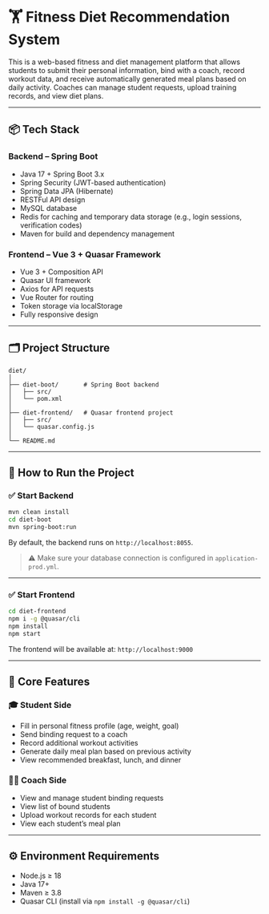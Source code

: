 # 🏋️ Fitness Diet Recommendation System

This is a web-based fitness and diet management platform that allows students to submit their personal information, bind with a coach, record workout data, and receive automatically generated meal plans based on daily activity. Coaches can manage student requests, upload training records, and view diet plans.

---

## 📦 Tech Stack

### Backend – Spring Boot

- Java 17 + Spring Boot 3.x
- Spring Security (JWT-based authentication)
- Spring Data JPA (Hibernate)
- RESTFul API design
- MySQL database
- Redis for caching and temporary data storage (e.g., login sessions, verification codes)
- Maven for build and dependency management

### Frontend – Vue 3 + Quasar Framework

- Vue 3 + Composition API
- Quasar UI framework
- Axios for API requests
- Vue Router for routing
- Token storage via localStorage
- Fully responsive design

---

## 🗂️ Project Structure

```
diet/
│
├── diet-boot/       # Spring Boot backend
│   ├── src/
│   └── pom.xml
│
├── diet-frontend/   # Quasar frontend project
│   ├── src/
│   └── quasar.config.js
│
└── README.md
```

---

## 🚀 How to Run the Project

### ✅ Start Backend

```bash
mvn clean install
cd diet-boot
mvn spring-boot:run
```

By default, the backend runs on `http://localhost:8055`.

> ⚠️ Make sure your database connection is configured in `application-prod.yml`.

---

### ✅ Start Frontend

```bash
cd diet-frontend
npm i -g @quasar/cli
npm install
npm start
```

The frontend will be available at: `http://localhost:9000`

---

## 🧪 Core Features

### 🎓 Student Side

- Fill in personal fitness profile (age, weight, goal)
- Send binding request to a coach
- Record additional workout activities
- Generate daily meal plan based on previous activity
- View recommended breakfast, lunch, and dinner

### 🧑‍🏫 Coach Side

- View and manage student binding requests
- View list of bound students
- Upload workout records for each student
- View each student’s meal plan

---

## ⚙️ Environment Requirements

- Node.js ≥ 18
- Java 17+
- Maven ≥ 3.8
- Quasar CLI (install via `npm install -g @quasar/cli`)
